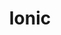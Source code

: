 ---
slug: ionic
title: Ionic
website: https://ionicframework.com/
photo: /img/tech/ionic.png
sort: 11
---